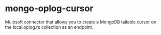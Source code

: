 mongo-oplog-cursor
=====================

Mulesoft connector that allows you to create a MongoDB tailable cursor on the local.oplog.rs collection as an endpoint.
